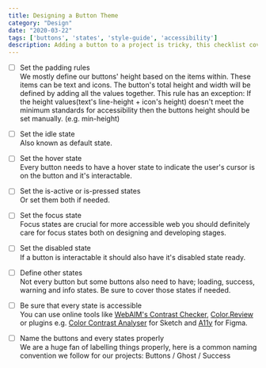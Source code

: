 ```yaml
---
title: Designing a Button Theme
category: "Design"
date: "2020-03-22"
tags: ['buttons', 'states', 'style-guide', 'accessibility']
description: Adding a button to a project is tricky, this checklist covers essential states of any button should have.
---
```


- [ ] Set the padding rules  
We mostly define our buttons' height based on the items within. These items can be text and icons. The button's total height and width will be defined by adding all the values together. This rule has an exception: If the height values(text's line-height + icon's height) doesn't meet the minimum standards for accessibility then the buttons height should be set manually. (e.g. min-height)

- [ ] Set the idle state  
Also known as default state.

- [ ] Set the hover state  
Every button needs to have a hover state to indicate the user's cursor is on the button and it's interactable.

- [ ] Set the is-active or is-pressed states  
Or set them both if needed.

- [ ] Set the focus state  
Focus states are crucial for more accessible web you should definitely care for focus states both on designing and developing stages.

- [ ] Set the disabled state  
If a button is interactable it should also have it's disabled state ready.

- [ ] Define other states  
Not every button but some buttons also need to have; loading, success, warning and info states. Be sure to cover those states if needed. 

- [ ] Be sure that every state is accessible  
You can use online tools like [WebAIM's Contrast Checker](https://webaim.org/resources/contrastchecker/), [Color.Review](https://color.review/) or plugins e.g. [Color Contrast Analyser](https://github.com/getflourish/Sketch-Color-Contrast-Analyser) for Sketch and [A11y](https://www.figma.com/community/plugin/733159460536249875/A11y---Color-Contrast-Checker) for Figma.

- [ ] Name the buttons and every states properly  
We are a huge fan of labelling things properly, here is a common naming convention we follow for our projects: Buttons / Ghost / Success
